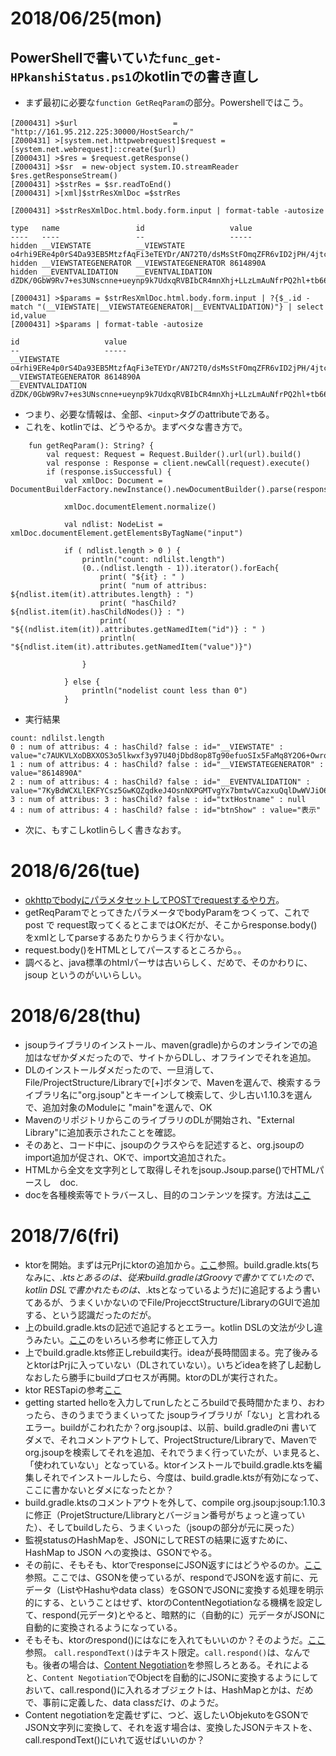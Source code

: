# 2018/06/25(mon)
## PowerShellで書いていた`func_get-HPkanshiStatus.ps1`のkotlinでの書き直し
- まず最初に必要な`function GetReqParam`の部分。Powershellではこう。
```
[Z000431] >$url    　　              =  "http://161.95.212.225:30000/HostSearch/"
[Z000431] >[system.net.httpwebrequest]$request = [system.net.webrequest]::create($url)
[Z000431] >$res = $request.getResponse()
[Z000431] >$sr  = new-object system.IO.streamReader $res.getResponseStream()
[Z000431] >$strRes = $sr.readToEnd()
[Z000431] >[xml]$strResXmlDoc =$strRes

[Z000431] >$strResXmlDoc.html.body.form.input | format-table -autosize

type   name                 id                   value
----   ----                 --                   -----
hidden __VIEWSTATE          __VIEWSTATE          o4rhi9ERe4p0rS4Da93EB5MtzfAqFi3eTEYDr/AN72T0/dsMsStFOmqZFR6vID2jPH/4jtcohLVo
hidden __VIEWSTATEGENERATOR __VIEWSTATEGENERATOR 8614890A
hidden __EVENTVALIDATION    __EVENTVALIDATION    dZDK/0GbW9Rv7+es3UNscnne+ueynp9k7UdxqRVBIbCR4mnXhj+LLzLmAuNfrPQ2hl+tb66CcwQn

[Z000431] >$params = $strResXmlDoc.html.body.form.input | ?{$_.id -match "(__VIEWSTATE|__VIEWSTATEGENERATOR|__EVENTVALIDATION)"} | select id,value
[Z000431] >$params | format-table -autosize

id                   value
--                   -----
__VIEWSTATE          o4rhi9ERe4p0rS4Da93EB5MtzfAqFi3eTEYDr/AN72T0/dsMsStFOmqZFR6vID2jPH/4jtcohLVoyhzxVjnTtKHo0Q251w4rsft9svuQm
__VIEWSTATEGENERATOR 8614890A
__EVENTVALIDATION    dZDK/0GbW9Rv7+es3UNscnne+ueynp9k7UdxqRVBIbCR4mnXhj+LLzLmAuNfrPQ2hl+tb66CcwQnGuhm/VAjUBvcXkafXVjfhz7/jn6ED

```
- つまり、必要な情報は、全部、`<input>`タグのattributeである。
- これを、kotlinでは、どうやるか。まずベタな書き方で。
```
    fun getReqParam(): String? {
        val request: Request = Request.Builder().url(url).build()
        val response : Response = client.newCall(request).execute()
        if (response.isSuccessful) {
            val xmlDoc: Document = DocumentBuilderFactory.newInstance().newDocumentBuilder().parse(response.body()?.byteStream())

            xmlDoc.documentElement.normalize()

            val ndlist: NodeList =  xmlDoc.documentElement.getElementsByTagName("input")

            if ( ndlist.length > 0 ) {
                println("count: ndlilst.length")
                (0..(ndlist.length - 1)).iterator().forEach{
                    print( "${it} : " )
                    print( "num of attribus: ${ndlist.item(it).attributes.length} : ")
                    print( "hasChild? ${ndlist.item(it).hasChildNodes()} : ")
                    print( "${(ndlist.item(it)).attributes.getNamedItem("id")} : " )
                    println( "${ndlist.item(it).attributes.getNamedItem("value")}")

                }

            } else {
                println("nodelist count less than 0")
            }
```
- 実行結果
```
count: ndlilst.length
0 : num of attribus: 4 : hasChild? false : id="__VIEWSTATE" : value="c7AUKVLXoDBXXOS3o5lkwxf3y97U40jDbd8op8Tg90efuoSIx5FaMq8Y2O6+OwrqYUpm5e/juS0zmNZB7R6wUaUHDoJwKOhQ1aXQIuLQ/HBZhwQmrjUaRiez84LuM0gN2OYSKNo8QNuS4yw0GfvVPA=="
1 : num of attribus: 4 : hasChild? false : id="__VIEWSTATEGENERATOR" : value="8614890A"
2 : num of attribus: 4 : hasChild? false : id="__EVENTVALIDATION" : value="7KyBdWCXLlEKFYCsz5GwKQZqdkeJ4OsnNXPGMTvgYx7bmtwVCazxuQqlDwWVJiO6p9oHaH6PCf6u6JmIYtN+tg1EwDFG9GAkk/Pv2bQJAPdhJVpbBlfFnbpx6V+Kbg9UNMCpXinIUNbmO1unWhNCWA=="
3 : num of attribus: 3 : hasChild? false : id="txtHostname" : null
4 : num of attribus: 4 : hasChild? false : id="btnShow" : value="表示"
```
- 次に、もすこしkotlinらしく書きなおす。
# 2018/6/26(tue)
- [okhttpでbodyにパラメタセットしてPOSTでrequestするやり方](https://tech.mokelab.com/android/libs/okhttp/post.html)。
- getReqParamでとってきたパラメータでbodyParamをつくって、これで post で request取ってくるとこまではOKだが、そこからresponse.body()をxmlとしてparseするあたりからうまく行かない。
- request.body()をHTMLとしてパースするところから。。
- 調べると、java標準のhtmlパーサは古いらしく、だめで、そのかわりに、jsoup というのがいいらしい。
# 2018/6/28(thu)
- jsoupライブラリのインストール、maven(gradle)からのオンラインでの追加はなぜかダメだったので、サイトからDLし、オフラインでそれを追加。
- DLのインストールダメだったので、一旦消して、File/ProjectStructure/Libraryで[+]ボタンで、Mavenを選んで、検索するライブラリ名に"org.jsoup"とキーインして検索して、少し古い1.10.3を選んで、追加対象のModuleに "main"を選んで、OK
- MavenのリポジトリからこのライブラリのDLが開始され、"External Library"に追加表示されたことを確認。
- そのあと、コード中に、jsoupのクラスやらを記述すると、org.jsoupのimport追加が促され、OKで、import文追加された。
- HTMLから全文を文字列として取得しそれをjsoup.Jsoup.parse()でHTMLパースし　doc.
- docを各種検索等でトラバースし、目的のコンテンツを探す。方法は[ここ](https://jsoup.org/cookbook/extracting-data/dom-navigation)
# 2018/7/6(fri)
- ktorを開始。まずは元Prjにktorの追加から。[ここ](http://ktor.io/quickstart/quickstart/intellij-idea/gradle.html)参照。build.gradle.kts(ちなみに、*.ktsとあるのは、従来build.gradleはGroovyで書かてていたので、kotlin DSLで書かれたものは、*.ktsとなっているようだ)に追記するよう書いてあるが、うまくいかないのでFile/ProjecctStructure/LibraryのGUIで追加する、という認識だったのだが。
- 上のbuild.gradle.ktsの記述で追記するとエラー。kotlin DSLの文法が少し違うみたい。[ここ](https://github.com/gradle/kotlin-dsl/tree/master/samples)のをいろいろ参考に修正して入力
- 上でbuild.gradle.kts修正しrebuild実行。ideaが長時間固まる。完了後みるとktorはPrjに入っていない（DLされていない）。いちどideaを終了し起動しなおしたら勝手にbuildプロセスが再開。ktorのDLが実行された。
- ktor RESTapiの参考[ここ](https://github.com/s1monw1/ktor_application)
- getting started helloを入力してrunしたところbuildで長時間かたまり、おわったら、きのうまでうまくいってた jsoupライブラリが「ない」と言われるエラー。buildがこわれたか？org.jsoupは、以前、build.gradleのni
書いてダメで、それコメントアウトして、ProjectStructure/Libraryで、Mavenでorg.jsoupを検索してそれを追加、それでうまく行っていたが、いま見ると、「使われていない」となっている。ktorインストールでbuild.gradle.ktsを編集しそれでインストールしたら、今度は、build.gradle.ktsが有効になって、ここに書かないとダメになったとか？
- build.gradle.ktsのコメントアウトを外して、compile org.jsoup:jsoup:1.10.3 に修正（ProjetStructure/Llibraryとバージョン番号がちょっと違っていた）、そしてbuildしたら、うまくいった（jsoupの部分が元に戻った）
- 監視statusのHashMapを、JSONにしてRESTの結果に返すために、HashMap to JSON への変換は、GSONでやる。
- その前に、そもそも、ktorでresponseにJSON返すにはどうやるのか。[ここ](https://ktor.io/samples/gson.html)参照。ここでは、GSONを使っているが、respondでJSONを返す前に、元データ（ListやHashuやdata class）をGSONでJSONに変換する処理を明示的にする、ということはせず、ktorのContentNegotiationなる機構を設定して、respond(元データ)とやると、暗黙的に（自動的に）元データがJSONに自動的に変換されるようになっている。
- そもそも、ktorのrespond()にはなにを入れてもいいのか？そのようだ。[ここ](https://ktor.io/servers/responses.html)参照。 `call.respondText()`はテキスト限定。`call.respond()`は、なんでも。後者の場合は、[Content Negotiation](https://ktor.io/servers/responses.html#content-negotiation)を参照しろとある。それによると、`Content Negotiation`でObjectを自動的にJSONに変換するようにしておいて、call.respond()に入れるオブジェクトは、HashMapとかは、だめで、事前に定義した、data classだけ、のようだ。
- Content negotiationを定義せずに、つど、返したいObjekutoをGSONでJSON文字列に変換して、それを返す場合は、変換したJSONテキストを、call.respondText()にいれて返せばいいのか？
